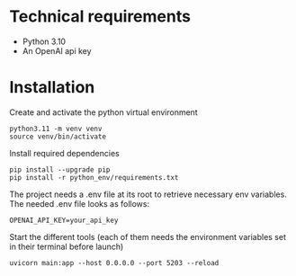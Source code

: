 # Technical requirements

- Python 3.10
- An OpenAI api key

# Installation

Create and activate the python virtual environment

```
python3.11 -m venv venv
source venv/bin/activate
```

Install required dependencies

```
pip install --upgrade pip
pip install -r python_env/requirements.txt
```

The project needs a .env file at its root to retrieve necessary env variables. The needed .env file looks as follows:

```
OPENAI_API_KEY=your_api_key
```

Start the different tools (each of them needs the environment variables set in their terminal before launch)

```
uvicorn main:app --host 0.0.0.0 --port 5203 --reload
```

